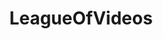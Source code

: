---
title: LeagueOfVideos
crosslinks:
- leagueoflegends
- MassdropBot
- youtubefactsbot
- ThreshMains
- botwatch
- REEEEEEEEEE
- Illaoi
- SwainMains
- bardmains
- GravesMains
- anti_gif_bot
- TaliyahMains
- CLG
- singedmains
- FioraMains
- Rivenmains
- TeemoTalk
- AMAAggregator
- WatchVayneDie
- ItsDraven
---